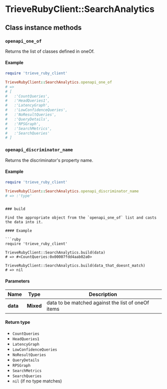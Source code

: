 # TrieveRubyClient::SearchAnalytics

## Class instance methods

### `openapi_one_of`

Returns the list of classes defined in oneOf.

#### Example

```ruby
require 'trieve_ruby_client'

TrieveRubyClient::SearchAnalytics.openapi_one_of
# =>
# [
#   :'CountQueries',
#   :'HeadQueries1',
#   :'LatencyGraph',
#   :'LowConfidenceQueries',
#   :'NoResultQueries',
#   :'QueryDetails',
#   :'RPSGraph',
#   :'SearchMetrics',
#   :'SearchQueries'
# ]
```

### `openapi_discriminator_name`

Returns the discriminator's property name.

#### Example

```ruby
require 'trieve_ruby_client'

TrieveRubyClient::SearchAnalytics.openapi_discriminator_name
# => :'type'
```
```

### build

Find the appropriate object from the `openapi_one_of` list and casts the data into it.

#### Example

```ruby
require 'trieve_ruby_client'

TrieveRubyClient::SearchAnalytics.build(data)
# => #<CountQueries:0x00007fdd4aab02a0>

TrieveRubyClient::SearchAnalytics.build(data_that_doesnt_match)
# => nil
```

#### Parameters

| Name | Type | Description |
| ---- | ---- | ----------- |
| **data** | **Mixed** | data to be matched against the list of oneOf items |

#### Return type

- `CountQueries`
- `HeadQueries1`
- `LatencyGraph`
- `LowConfidenceQueries`
- `NoResultQueries`
- `QueryDetails`
- `RPSGraph`
- `SearchMetrics`
- `SearchQueries`
- `nil` (if no type matches)

